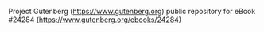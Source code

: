 Project Gutenberg (https://www.gutenberg.org) public repository for eBook #24284 (https://www.gutenberg.org/ebooks/24284)
